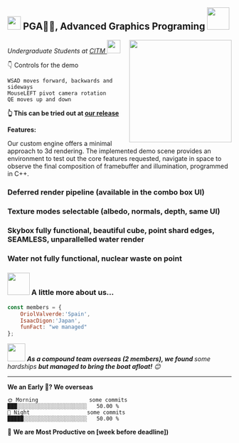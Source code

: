 <h2><img src="https://emojis.slackmojis.com/emojis/images/1531849430/4246/blob-sunglasses.gif?1531849430" width="30"/> PGA🙏🏻, Advanced Graphics Programing <img src="https://media.giphy.com/media/12oufCB0MyZ1Go/giphy.gif" width="50"></h2>
<img align='right' src="https://media.giphy.com/media/3oKIPnAiaMCws8nOsE/giphy.gif" width="230">
<p><em>Undergraduate Students at <a href="https://www.citm.upc.edu/">CITM
</a><img src="https://media.giphy.com/media/L1R1tvI9svkIWwpVYr/giphy.gif" width="30"> 
</em></p>

👇 Controls for the demo
```
WSAD moves forward, backwards and sideways
MouseLEFT pivot camera rotation
QE moves up and down
```
**👆 This can be tried out at [our release](linkr)**

**Features:**

Our custom engine offers a minimal approach to 3d rendering.
The implemented demo scene provides an environment to test out the core features requested, navigate in space to observe the final composition of framebuffer and illumination, programmed in C++.

### Deferred render pipeline (available in the combo box UI)
### Texture modes selectable (albedo, normals, depth, same UI)

### Skybox fully functional, beautiful cube, point shard edges, SEAMLESS, unparallelled water render
### Water not fully functional, nuclear waste on point

### <img src="https://media.giphy.com/media/VgCDAzcKvsR6OM0uWg/giphy.gif" width="50"> A little more about us...  

```javascript
const members = {
    OriolValverde:'Spain',
    IsaacDigon:'Japan',
    funFact: "we managed"
};
```

<img src="https://media.giphy.com/media/LnQjpWaON8nhr21vNW/giphy.gif" width="40"> <em><b>As a compound team overseas (2 members), we found </b> some hardships <b>but managed to bring the boat afloat!</b> 😊</em>

---

**We an Early 🐤? We overseas** 

```text
🌞 Morning                some commits         ███░░░░░░░░░░░░░░░░░░░░░░   50.00 %
🌙 Night                  some commits         █████░░░░░░░░░░░░░░░░░░░░   50.00 % 
```

📅 **We are Most Productive on [week before deadline])** 
